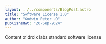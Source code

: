 ```yaml
---
layout: ../../components/BlogPost.astro
title: "Software License 1.0"
author: "Godwin Peter .O"
publishedAt: "26-Sep-2024"
---
```


Content of drolx labs standard software license
